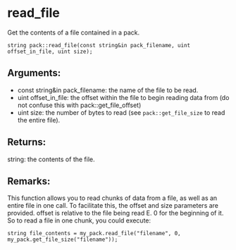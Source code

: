# read_file
Get the contents of a file contained in a pack.

`string pack::read_file(const string&in pack_filename, uint offset_in_file, uint size);`

## Arguments:
* const string&in pack_filename: the name of the file to be read.
* uint offset_in_file: the offset within the file to begin reading data from (do not confuse this with pack::get_file_offset)
* uint size: the number of bytes to read (see `pack::get_file_size` to read the entire file).

## Returns:
string: the contents of the file.

## Remarks:
This function allows you to read chunks of data from a file, as well as an entire file in one call. To facilitate this, the offset and size parameters are provided. offset is relative to the file being read E. 0 for the beginning of it. So to read a file in one chunk, you could execute:
```
string file_contents = my_pack.read_file("filename", 0, my_pack.get_file_size("filename"));
```
